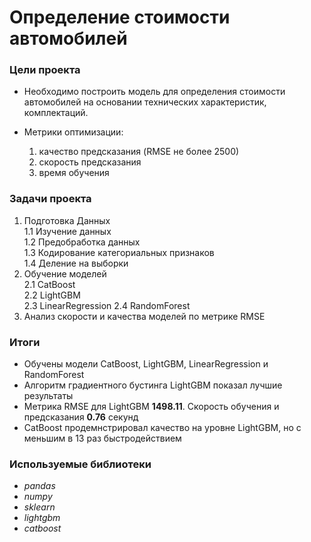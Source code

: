 # Определение стоимости автомобилей

### Цели проекта

- Необходимо построить модель для определения стоимости автомобилей на основании технических характеристик, комплектаций.  
- Метрики оптимизации:  

    1. качество предсказания (RMSE не более 2500)  
    2. скорость предсказания  
    3. время обучения  

### Задачи проекта

1. Подготовка Данных  
    1.1 Изучение данных  
    1.2 Предобработка данных  
    1.3 Кодирование категориальных признаков  
    1.4 Деление на выборки  
2. Обучение моделей  
    2.1 CatBoost  
    2.2 LightGBM  
    2.3 LinearRegression
    2.4 RandomForest  
3. Анализ скорости и качества моделей по метрике RMSE  

### Итоги

- Обучены модели CatBoost, LightGBM, LinearRegression и RandomForest
- Алгоритм градиентного бустинга LightGBM показал лучшие результаты
- Метрика RMSE для LightGBM **1498.11**. Скорость обучения и предсказания **0.76** секунд
- CatBoost продемнстрировал качество на уровне LightGBM, но с меньшим в 13 раз быстродействием

### Используемые библиотеки

- *pandas*
- *numpy*
- *sklearn*
- *lightgbm*
- *catboost*
